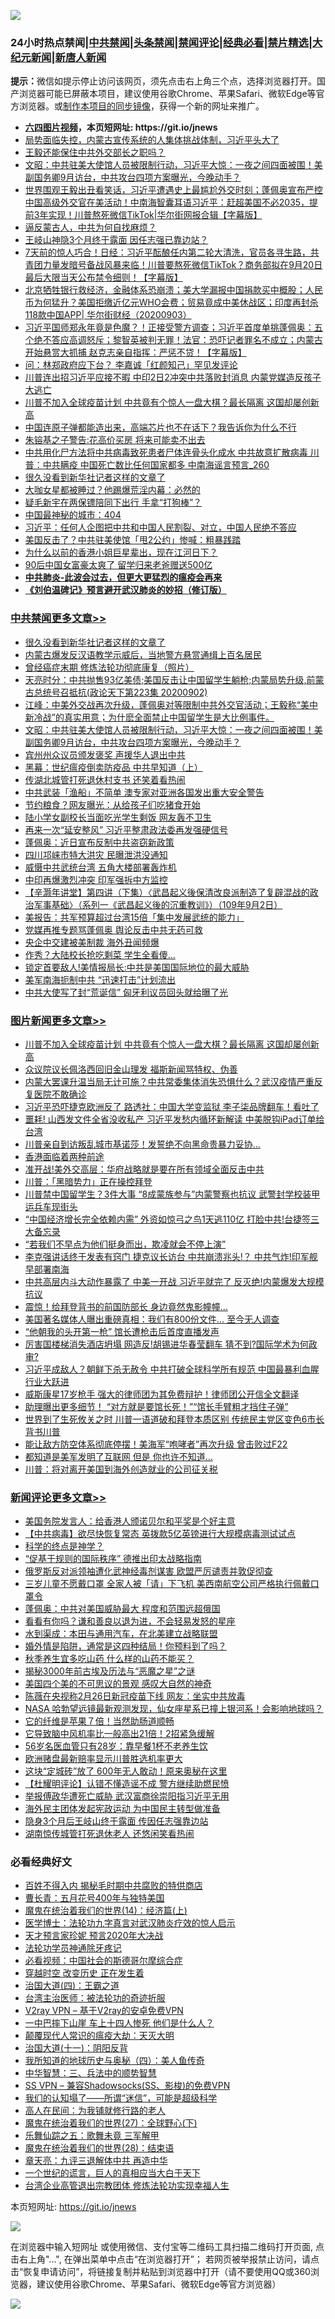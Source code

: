 ![](https://raw.githubusercontent.com/fqnews/bnews/master/64photo/fqnews-qr.jpg)

<div id="tt">
<h3>24小时热点禁闻|<a href="#%E4%B8%AD%E5%85%B1%E7%A6%81%E9%97%BB%E6%9B%B4%E5%A4%9A%E6%96%87%E7%AB%A0">中共禁闻</a>|<a href="#%E5%9B%BE%E7%89%87%E6%96%B0%E9%97%BB%E6%9B%B4%E5%A4%9A%E6%96%87%E7%AB%A0">头条禁闻</a>|<a href="#%E6%96%B0%E9%97%BB%E8%AF%84%E8%AE%BA%E6%9B%B4%E5%A4%9A%E6%96%87%E7%AB%A0">禁闻评论|<a href="#%E5%BF%85%E7%9C%8B%E7%BB%8F%E5%85%B8%E5%A5%BD%E6%96%87">经典必看|<a href="/video.md#%E7%A6%81%E7%89%87%E7%B2%BE%E9%80%89">禁片精选</a>|<a href="https://github.com/fqnews/djy/blob/master/gb/nf1351518.md#1">大纪元新闻</a>|<a href="https://github.com/fqnews/ntdtv/blob/master/gb/prog204.md#1">新唐人新闻</a></h3>
<div><b>提示：</b>微信如提示停止访问该网页，须先点击右上角三个点，选择浏览器打开。国产浏览器可能已屏蔽本项目，建议使用谷歌Chrome、苹果Safari、微软Edge等官方浏览器。或<a href="https://github.com/fqnews/bnews/blob/master/%E5%88%B6%E4%BD%9Cgit%E7%A6%81%E9%97%BB%E9%95%9C%E5%83%8F.md">制作本项目的同步镜像</a>，获得一个新的网址来推广。</div>
<ul>
<li><b><a href="http://d1.bdrive.tk/64.mp4" target="_blank">六四图片视频</a>，本页短网址: https://git.io/jnews</b></li>
<li><a href="/bannedvideo/20200903/1390150.md">局势面临失控，内蒙古宣传系统的人集体挑战体制，习近平头大了</a></li>
<li><a href="/ssgc/20200903/1390162.md">王毅还能保住中共外交部长之职吗？</a></li>
<li><a href="/cbnews/20200903/1390136.md">文昭：中共驻美大使馆人员被限制行动，习近平大惊：一夜之间四面被围！美副国务卿9月访台，中共攻台四项方案曝光，今晚动手？</a></li>
<li><a href="/bannedvideo/20200903/1390166.md">世界围观王毅出丑看笑话，习近平遭遇史上最尴尬外交时刻；蓬佩奥宣布严控中国高级外交官在美活动！中南海智囊耳语习近平：赶超美国不必2035，提前3年实现！川普熬死微信TikTok|华尔街网报合辑【字幕版】</a></li>
<li><a href="/ssgc/20200903/1390148.md">逼反蒙古人，中共为何自找麻烦？</a></li>
<li><a href="/cnnews/20200903/1390244.md">王岐山神隐3个月终于露面 因任志强已靠边站？</a></li>
<li><a href="/bannedvideo/20200903/1390141.md">7天前的惊人巧合！日经：习近平酝酿任内第二轮大清洗，官员各寻生路，共青团力量发暗号备战风暴来临！川普要熬死微信TikTok？商务部拟在9月20日最后大限当天公布禁令细则！【字幕版】</a></li>
<li><a href="/bannedvideo/20200903/1390158.md">北京牺牲银行救经济，金融体系恐崩溃；美大学漏报中国捐款买中概股；人民币为何猛升？美国拒缴近亿元WHO会费；贸易竟成中美休战区；印度再封杀118款中国APP| 华尔街财经（20200903）</a></li>
<li><a href="/bannedvideo/20200903/1390408.md">习近平国师郑永年竟是色魔？！正接受警方调查；习近平首度单挑蓬佩奥：五个绝不答应高调怒斥；黎智英被判无罪！法官：恐吓记者罪名不成立；内蒙古开始悬赏大抓捕 赵克志亲自指挥：严惩不贷！【字幕版】</a></li>
<li><a href="/cnnews/hknews/20200903/1390169.md">问：林郑政府应下台？ 李嘉诚「红颜知己」罕见发评论</a></li>
<li><a href="/cnnews/20200903/1390252.md">川普连出招习近平应接不暇 中印2日2冲突中共落败封消息 内蒙党媒造反孩子大逃亡</a></li>
<li><a href="/topimagenews/20200903/1390470.md">川普不加入全球疫苗计划 中共竟有个惊人一盘大棋？最长隔离 这国却屡创新高</a></li>
<li><a href="/bannedvideo/20200903/1390157.md">中国连原子弹都能造出来，高端芯片也不在话下？我告诉你为什么不行</a></li>
<li><a href="/cnnews/20200903/1390247.md">朱镕基之子警告:花高价买房 将来可能卖不出去</a></li>
<li><a href="/comments/20200903/1390123.md">中共用化尸方法将中共病毒致死患者尸体连骨头化成水 中共故意扩散病毒 川普：中共瞒疫 中国死亡数比任何国家都多 中南海谣言预言_260</a></li>
<li><a href="/cbnews/20200903/1390471.md">很久没看到新华社记者这样的文章了</a></li>
<li><a href="/yule/20200903/1390262.md">大咖女星都被睡过？他踢爆荒淫内幕：必然的</a></li>
<li><a href="/cnnews/20200903/1390234.md">疑毛新宇在两保镖陪同下出行 手拿“打狗棒”？</a></li>
<li><a href="/comments/20200903/1390120.md">中国最神秘的城市：404</a></li>
<li><a href="/headline/20200904/1390504.md">习近平：任何人企图把中共和中国人民割裂、对立，中国人民绝不答应</a></li>
<li><a href="/cnnews/20200903/1390253.md">美国反击了？中共驻美使馆「甩2公约」惨喊：粗暴践踏</a></li>
<li><a href="/ssgc/20200903/1390165.md">为什么以前的香港小姐巨星辈出，现在江河日下？</a></li>
<li><a href="/cnnews/20200903/1390243.md">90后中国女富豪太爽了 留学归来老爸赠送500亿</a></li>
<li><b><a href="/comments/20200211/1275071.md" target="_blank">中共肺炎-此波会过去，但更大更猛烈的瘟疫会再来</a></b></li>
<li><b><a href="/comments/20200207/1272816.md" target="_blank">《刘伯温碑记》预言避开武汉肺炎的妙招（修订版）</a></b></li>
</ul>
</div>

<div class="catlist">
<h3><a href="/cbnews/" target="_blank">中共禁闻</a><span><a href="/cbnews/" target="_blank" rel="nofollow">更多文章>></a></span></h3>
<ul>
<li><a href="/cbnews/20200903/1390471.md" target="_blank">很久没看到新华社记者这样的文章了</a></li>
<li><a href="/cbnews/20200903/1390435.md" target="_blank">内蒙古爆发反汉语教学示威后，当地警方悬赏通缉上百名居民</a></li>
<li><a href="/cbnews/20200903/1390317.md" target="_blank">曾经癌症末期 修炼法轮功彻底康复（照片）</a></li>
<li><a href="/cbnews/20200903/1390308.md" target="_blank">天亮时分：中共抛售93亿美债;美国反击让中国留学生躺枪;内蒙局势升级,前蒙古总统号召抵抗(政论天下第223集 20200902)</a></li>
<li><a href="/cbnews/20200903/1390289.md" target="_blank">江峰：中美外交战再次升级，蓬佩奥对等限制中共外交官活动；王毅称“美中新冷战”的真实用意；为什麽全面禁止中国留学生是大比例事件。</a></li>
<li><a href="/cbnews/20200903/1390136.md" target="_blank">文昭：中共驻美大使馆人员被限制行动，习近平大惊：一夜之间四面被围！美副国务卿9月访台，中共攻台四项方案曝光，今晚动手？</a></li>
<li><a href="/cbnews/20200903/1389911.md" target="_blank">宾州州众议员颁发褒奖 声援华人退出中共</a></li>
<li><a href="/cbnews/20200903/1389913.md" target="_blank">黑幕：世纪瘟疫倒卖防疫品 中共早知道（上）</a></li>
<li><a href="/cbnews/20200903/1390109.md" target="_blank">传湖北城管打死退休村支书 还笑着看热闹</a></li>
<li><a href="/cbnews/20200903/1390062.md" target="_blank">中共武装「渔船」不简单 澳专家对亚洲各国发出重大安全警告</a></li>
<li><a href="/cbnews/20200903/1390061.md" target="_blank">节约粮食？网友曝光：从给孩子们吃猪食开始</a></li>
<li><a href="/cbnews/20200903/1390036.md" target="_blank">陆小学女副校长当面吃光学生剩饭 网友轰不卫生</a></li>
<li><a href="/cbnews/20200903/1389979.md" target="_blank">再来一次“延安整风” 习近平整肃政法委再发强硬信号</a></li>
<li><a href="/cbnews/20200902/1389920.md" target="_blank">蓬佩奥：近日宣布反制中共盗窃新政策</a></li>
<li><a href="/cbnews/20200902/1389822.md" target="_blank">四川邛崃市特大洪灾 民曝泄洪没通知</a></li>
<li><a href="/cbnews/20200902/1389803.md" target="_blank">威慑中共武统台湾 五角大楼部署轰炸机</a></li>
<li><a href="/cbnews/20200902/1389791.md" target="_blank">中印再爆激烈冲突 印军强拆中方监控</a></li>
<li><a href="/cbnews/20200902/1389755.md" target="_blank">【辛灏年讲堂】第四讲（下集）〈武昌起义後保清改良派制造了复辟混战的政治军事基础〉（系列一《武昌起义後的沉重教训》）（109年9月2日）</a></li>
<li><a href="/cbnews/20200902/1389735.md" target="_blank">美报告：共军预算超过台湾15倍「集中发展武统的能力」</a></li>
<li><a href="/cbnews/20200902/1389734.md" target="_blank">党媒再推专题骂蓬佩奥 舆论反击中共无药可救</a></li>
<li><a href="/cbnews/20200902/1389724.md" target="_blank">央企中交建被美制裁 海外丑闻频爆</a></li>
<li><a href="/cbnews/20200902/1389719.md" target="_blank">作秀？大陆校长抢吃剩菜 学生全看傻…</a></li>
<li><a href="/cbnews/20200902/1389714.md" target="_blank">锁定首要敌人!美情报局长:中共是美国国际地位的最大威胁</a></li>
<li><a href="/cbnews/20200902/1389713.md" target="_blank">美军南海扼制中共 “迅速打击”计划流出</a></li>
<li><a href="/cbnews/20200902/1389675.md" target="_blank">中共大使写了封“荒诞信” 匈牙利议员回头就给曝了光</a></li>

</ul>
</div>
<div class="catlist">
<h3><a href="/topimagenews/" target="_blank">图片新闻</a><span><a href="/topimagenews/" target="_blank" rel="nofollow">更多文章>></a></span></h3>
<ul>
<li><a href="/topimagenews/20200903/1390470.md" target="_blank">川普不加入全球疫苗计划 中共竟有个惊人一盘大棋？最长隔离 这国却屡创新高</a></li>
<li><a href="/topimagenews/20200903/1390075.md" target="_blank">众议院议长佩洛西回旧金山理发 福斯新闻骂特权、伪善</a></li>
<li><a href="/topimagenews/20200902/1389953.md" target="_blank">内蒙大罢课升温当局无计可施？中共常委集体消失恐惧什么？武汉疫情严重反复医院不敢确诊</a></li>
<li><a href="/topimagenews/20200902/1389888.md" target="_blank">习近平恐吓捷克欧洲反了 路透社：中国大学变监狱 李子柒品牌翻车！看吐了</a></li>
<li><a href="/topimagenews/20200902/1389840.md" target="_blank">噩耗! 山西发文件全省没收私产 习近平发愁内循环新解读 中美脱钩iPad订单给台湾</a></li>
<li><a href="/topimagenews/20200902/1389762.md" target="_blank">川普亲自到访叛乱城市基诺莎！发誓绝不向黑命贵暴力妥协…</a></li>
<li><a href="/comments/20200902/1389663.md" target="_blank">香港面临着两种前途</a></li>
<li><a href="/topimagenews/20200902/1389577.md" target="_blank">准开战!美外交高层：华府战略就是要在所有领域全面反击中共</a></li>
<li><a href="/topimagenews/20200902/1389489.md" target="_blank">川普：「黑暗势力」正在操控拜登</a></li>
<li><a href="/topimagenews/20200901/1389357.md" target="_blank">川普禁中国留学生？3件大事 “8成蒙族参与”内蒙警察也抗议 武警封学校装甲运兵车现街头</a></li>
<li><a href="/topimagenews/20200901/1389324.md" target="_blank">&#8220;中国经济增长完全依赖内需&#8221; 外资如惊弓之鸟1天逃110亿 打脸中共!台捷签三大备忘录</a></li>
<li><a href="/topimagenews/20200901/1389112.md" target="_blank">“若我们不早点为他们挺身而出，欺凌就会不停上演”</a></li>
<li><a href="/topimagenews/20200831/1388874.md" target="_blank">李克强讲话终于发表有窍门 捷克议长访台 中共崩溃兆头!？ 中共气炸!印军舰早部署南海</a></li>
<li><a href="/topimagenews/20200831/1388860.md" target="_blank">中共高层内斗大动作暴露了 中美一开战 习近平就完了 反灭绝!内蒙爆发大规模抗议</a></li>
<li><a href="/topimagenews/20200831/1388627.md" target="_blank">震惊！给拜登背书的前国防部长 身边竟然鬼影幢幢&#8230;</a></li>
<li><a href="/topimagenews/20200831/1388449.md" target="_blank">美国著名媒体人曝出重磅真相：我们有800份文件… 至今无人调查</a></li>
<li><a href="/topimagenews/20200831/1388426.md" target="_blank">“他朝我的头开第一枪” 馆长遭枪击后首度直播发声</a></li>
<li><a href="/topimagenews/20200831/1388362.md" target="_blank">厉害国楼梯消失酒店坍塌 网造反!胡锡进华春莹翻车 猜不到?国际学术为何政审?</a></li>
<li><a href="/topimagenews/20200831/1388357.md" target="_blank">习近平成敌人？朝鲜下杀无赦令 中共打破全球科学所有规范 中国最暴利血腥行业大跃进</a></li>
<li><a href="/topimagenews/20200830/1388071.md" target="_blank">威斯康星17岁枪手 强大的律师团为其免费辩护！律师团公开信全文翻译</a></li>
<li><a href="/topimagenews/20200830/1388032.md" target="_blank">助理曝出更多细节！ “对方就是要馆长死！”“馆长手臂粗才挡住子弹”</a></li>
<li><a href="/topimagenews/20200829/1387868.md" target="_blank">世界到了生死攸关之时 川普一语道破和拜登本质区别 传统民主党区变色6市长背书川普</a></li>
<li><a href="/topimagenews/20200829/1387710.md" target="_blank">能让敌方防空体系彻底停摆！美海军“咆哮者”再次升级 曾击败过F22</a></li>
<li><a href="/topimagenews/20200829/1387697.md" target="_blank">都知道是美军发明了互联网 但是 你也许不知道…</a></li>
<li><a href="/topimagenews/20200829/1387452.md" target="_blank">川普：将对离开美国到海外创造就业的公司征关税</a></li>

</ul>
</div>
<div class="catlist">
<h3><a href="/comments/" target="_blank">新闻评论</a><span><a href="/comments/" target="_blank" rel="nofollow">更多文章>></a></span></h3>
<ul>
<li><a href="/comments/20200904/1390608.md" target="_blank">美国务院发言人：给香港人颁诺贝尔和平奖是个好主意</a></li>
<li><a href="/comments/20200904/1390607.md" target="_blank">【中共病毒】欲尽快恢复常态 英拨款5亿英镑进行大规模病毒测试试点</a></li>
<li><a href="/comments/20200904/1390595.md" target="_blank">科学的终点是神学？</a></li>
<li><a href="/comments/20200904/1390580.md" target="_blank">“促基于规则的国际秩序” 德推出印太战略指南</a></li>
<li><a href="/comments/20200904/1390567.md" target="_blank">俄罗斯反对派领袖遭化武神经毒剂谋害 欧盟严厉谴责并敦促彻查</a></li>
<li><a href="/comments/20200904/1390566.md" target="_blank">三岁儿童不愿戴口罩 全家人被「请」下飞机 美西南航空公司严格执行佩戴口罩令</a></li>
<li><a href="/comments/20200904/1390546.md" target="_blank">蓬佩奥：中共对美国威胁最大 程度和范围远超俄国</a></li>
<li><a href="/comments/20200904/1390545.md" target="_blank">看看有你吗？谦和善良以退为进，不会轻易发怒的星座</a></li>
<li><a href="/comments/20200904/1390537.md" target="_blank">水到渠成：本田与通用汽车，在北美建立战略联盟</a></li>
<li><a href="/comments/20200904/1390525.md" target="_blank">婚外情是陷阱，通常是这四种结局！你预料到了吗？</a></li>
<li><a href="/comments/20200904/1390524.md" target="_blank">秋季养生宜多吃山药 什么样的山药不能买？</a></li>
<li><a href="/comments/20200904/1390517.md" target="_blank">揭秘3000年前古埃及历法与“恶魔之星”之谜</a></li>
<li><a href="/comments/20200904/1390516.md" target="_blank">美国四个美的不可思议的景观 感叹大自然的神奇</a></li>
<li><a href="/comments/20200903/1390496.md" target="_blank">陈薇在央视称2月26日新冠疫苗下线 网友：坐实中共放毒</a></li>
<li><a href="/comments/20200903/1390478.md" target="_blank">NASA 哈勃望远镜最新观测发现，仙女座星系已撞上银河系！会影响地球吗？</a></li>
<li><a href="/comments/20200903/1390477.md" target="_blank">它的纤维是苹果７倍！当然助肠道顺畅</a></li>
<li><a href="/comments/20200903/1390476.md" target="_blank">它导致脑中风机率比一般高出21倍！2招紧急缓解</a></li>
<li><a href="/comments/20200903/1390475.md" target="_blank">56岁名医血管只有28岁：靠早餐1杯不老养生饮</a></li>
<li><a href="/comments/20200903/1390433.md" target="_blank">欧洲赌盘最新赔率显示川普胜选机率更大</a></li>
<li><a href="/comments/20200903/1390432.md" target="_blank">这块“定城砖”放了 600年无人敢动！原来奥秘在这里</a></li>
<li><a href="/comments/20200903/1390427.md" target="_blank">【杜耀明评论】认错不懂造谣不成 警方继续助燃民愤</a></li>
<li><a href="/comments/20200903/1390307.md" target="_blank">举报傅政华遭死亡威胁 武汉富商徐崇阳指习近平无用</a></li>
<li><a href="/comments/20200903/1390306.md" target="_blank">海外民主团体发起宪政运动 为中国民主转型做准备</a></li>
<li><a href="/comments/20200903/1390305.md" target="_blank">隐身3个月后王岐山终于露面 传因任志强靠边站</a></li>
<li><a href="/comments/20200903/1390304.md" target="_blank">湖南惊传城管打死退休老人 还悠闲笑看热闹</a></li>

</ul>
</div>

<div class="catlist">
<h3>必看经典好文</h3>
<ul>
<li><a href="/lifebaike/20200711/1358994.md" target="_blank">百姓不得入内 揭秘毛时期中共腐败的特供商店</a></li>
<li><a href="/comments/20200713/1359796.md" target="_blank">曹长青：五月花号400年与独特美国</a></li>
<li><a href="/topimagenews/20180605/953415.md" target="_blank">魔鬼在统治着我们的世界(14)：经济篇(上)</a></li>
<li><a href="/comments/20200820/1382989.md" target="_blank">医学博士：法轮功九字真言对武汉肺炎疗效的惊人启示</a></li>
<li><a href="/topimagenews/20200513/1327828.md" target="_blank">天才预言家珍妮 预言2020年大决战</a></li>
<li><a href="/health/20170626/780263.md" target="_blank">法轮功学员神通除牙疼记</a></li>
<li><a href="/comments/20200806/1375443.md" target="_blank">必看视频：中国社会的斯德哥尔摩综合症</a></li>
<li><a href="/comments/20200626/1259925.md" target="_blank">穿越时空 改变历史 正在发生着</a></li>
<li><a href="/cbnews/20180310/912637.md" target="_blank">治国大道(四)：王霸之道</a></li>
<li><a href="/comments/20200801/1373219.md" target="_blank">台湾主治医师：被法轮功的奇迹折服</a></li>
<li><a href="/comments/20200112/1257608.md" target="_blank">V2ray VPN &#8211; 基于V2ray的安卓免费VPN</a></li>
<li><a href="/cbnews/20200611/1343057.md" target="_blank">一中巴摔下山崖 车上十四人惨死 他们是什么人？</a></li>
<li><a href="/comments/20200619/783185.md" target="_blank">颠覆现代人常识的瘟疫大劫：天灭大明</a></li>
<li><a href="/cbnews/20180317/915893.md" target="_blank">治国大道(十一)：阴阳反背</a></li>
<li><a href="/tculture/xiulian/20170729/799172.md" target="_blank">我所知道的地球历史与奥秘（四）：美人鱼传奇</a></li>
<li><a href="/comments/20200605/783248.md" target="_blank">中华智慧：三、兵法中的顺势智慧</a></li>
<li><a href="/comments/20191231/1250654.md" target="_blank">SS VPN &#8211; 兼容Shadowsocks(SS、影梭)的免费VPN</a></li>
<li><a href="/sohnews/20161029/607205.md" target="_blank">我们的认知塌了——所谓“迷信”，可能是超级科学</a></li>
<li><a href="/tculture/20121023/72121.md" target="_blank">高人在民间：为我铺就修行路的老人</a></li>
<li><a href="/comments/20181224/1052333.md" target="_blank">魔鬼在统治着我们的世界(27)：全球野心(下)</a></li>
<li><a href="/tculture/20170715/791820.md" target="_blank">乐舞仙踪之五：歌舞未竟 三军解甲</a></li>
<li><a href="/comments/20181228/1054609.md" target="_blank">魔鬼在统治着我们的世界(28)：结束语</a></li>
<li><a href="/comments/20131119/1029445.md" target="_blank">章天亮：九评三退解体中共 再造中华</a></li>
<li><a href="/comments/20200621/1348067.md" target="_blank">一个世纪的谎言，巨人的真相应当大白于天下</a></li>
<li><a href="/comments/20200528/1335859.md" target="_blank">台湾企业高管退出宗教团体 修炼法轮功实现幸福人生</a></li>

</ul>
</div>

本页短网址: https://git.io/jnews

![](https://raw.githubusercontent.com/fqnews/bnews/master/64photo/fqnews-qr.jpg)

在浏览器中输入短网址 或使用微信、支付宝等二维码工具扫描二维码打开页面, 点击右上角"...", 在弹出菜单中点击“在浏览器打开”； 若网页被举报禁止访问，请点击“恢复申请访问”，将链接复制并粘贴到浏览器中打开（请不要使用QQ或360浏览器，建议使用谷歌Chrome、苹果Safari、微软Edge等官方浏览器）

![](https://raw.githubusercontent.com/fqnews/bnews/master/64photo/wx.jpg)